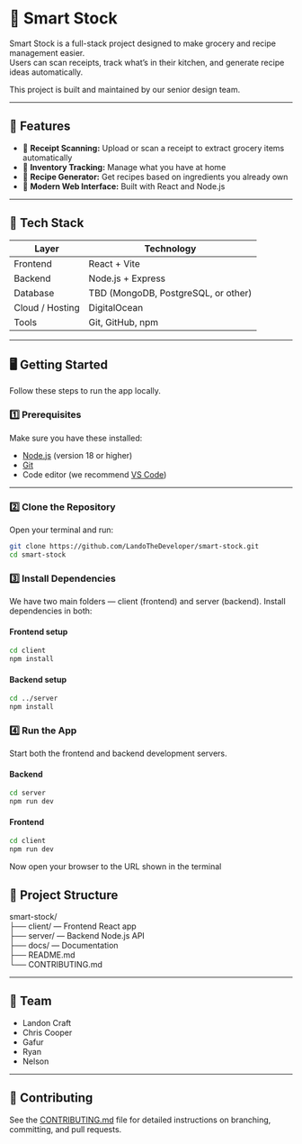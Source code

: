# 🧠 Smart Stock

Smart Stock is a full-stack project designed to make grocery and recipe management easier.  
Users can scan receipts, track what’s in their kitchen, and generate recipe ideas automatically.

This project is built and maintained by our senior design team.

---

## 🚀 Features

- 📸 **Receipt Scanning:** Upload or scan a receipt to extract grocery items automatically  
- 🧾 **Inventory Tracking:** Manage what you have at home  
- 🍳 **Recipe Generator:** Get recipes based on ingredients you already own  
- 📱 **Modern Web Interface:** Built with React and Node.js  

---

## 🧰 Tech Stack

| Layer | Technology |
|-------|-------------|
| Frontend | React + Vite |
| Backend | Node.js + Express |
| Database | TBD (MongoDB, PostgreSQL, or other) |
| Cloud / Hosting | DigitalOcean |
| Tools | Git, GitHub, npm |

---

## 🖥️ Getting Started

Follow these steps to run the app locally.

### 1️⃣ Prerequisites

Make sure you have these installed:
- [Node.js](https://nodejs.org/en/) (version 18 or higher)
- [Git](https://git-scm.com/)
- Code editor (we recommend [VS Code](https://code.visualstudio.com/))

---

### 2️⃣ Clone the Repository

Open your terminal and run:

```bash
git clone https://github.com/LandoTheDeveloper/smart-stock.git
cd smart-stock
```

### 3️⃣ Install Dependencies

We have two main folders — client (frontend) and server (backend).
Install dependencies in both:

#### Frontend setup
```bash
cd client
npm install
```

#### Backend setup
```bash
cd ../server
npm install
```

### 4️⃣ Run the App
Start both the frontend and backend development servers.

#### Backend
```bash
cd server
npm run dev
```

#### Frontend
```bash
cd client
npm run dev
```

Now open your browser to the URL shown in the terminal


## 📁 Project Structure

smart-stock/  
├── client/ — Frontend React app  
├── server/ — Backend Node.js API  
├── docs/ — Documentation  
├── README.md  
└── CONTRIBUTING.md

--- 

## 👥 Team
- Landon Craft
- Chris Cooper
- Gafur
- Ryan
- Nelson

---

## 🧩 Contributing
See the [CONTRIBUTING.md](./CONTRIBUTING.md) file for detailed instructions on branching, committing, and pull requests.
